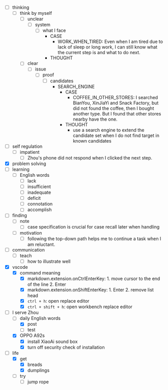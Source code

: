 - [ ] thinking
    - [ ] think by myself
        - [ ] unclear
            - [ ] system
                - [ ] what I face
                    - CASE
                        - WORK_WHEN_TIRED: Even when I am tired due to lack of sleep or long work, I can still know what the current step is and what to do next.
                    - THOUGHT
        - [ ] clear
            - [ ] issue
                - [ ] proof
                    - [ ] candidates
                        - SEARCH_ENGINE
                            - CASE
                                - COFFEE_IN_OTHER_STORES: I searched BianYou, XinJiaYi and Snack Factory, but did not found the coffee, then I bought another type. But I found that other stores nearby have the one. 
                            - THOUGHT
                                - use a search engine to extend the candidate set when I do not find target in known candidates 
- [ ] self regulation
    - [ ] impatient
        - [ ] Zhou's phone did not respond when I clicked the next step.
- [x] problem solving
- [ ] learning
    - [ ] English words
        - [ ] lack
        - [ ] insufficient
        - [ ] inadequate
        - [ ] deficit
        - [ ] connotation
        - [ ] accomplish
- [ ] finding
    - [ ] note
        - [ ] case specification is crucial for case recall later when handling
    - [ ] motivation
        - [ ] following the top-down path helps me to continue a task when I am reluctant. 
- [ ] communication
    - [ ] teach
        - [ ] how to illustrate well
- [x] vscode
    - [x] command meaning
        - [x] markdown.extension.onCtrlEnterKey: 1. move cursor to the end of the line 2. Enter
        - [x] markdown.extension.onShiftEnterKey: 1. Enter 2. remove list head
        - [x] `ctrl + h`: open replace editor
        - [x] `ctrl + shift + h`: open workbench replace editor
- [ ] I serve Zhou
    - [ ] daily English words
        - [x] post
        - [ ] test
    - [x] OPPO A92s
        - [x] install XiaoAi sound box
        - [x] turn off security check of installation
- [ ] life
    - [x] get
        - [x] breads
        - [x] dumplings
    - [ ] try
        - [ ] jump rope